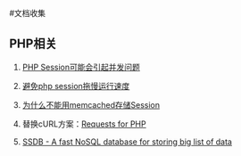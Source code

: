 #文档收集

PHP相关
-----

1. [PHP Session可能会引起并发问题](http://www.infoq.com/cn/news/2015/01/php-session-concurrency-problems)

2. [避免php session拖慢运行速度](http://www.it165.net/pro/html/201404/12618.html)

3. [为什么不能用memcached存储Session](http://www.infoq.com/cn/news/2015/01/memcached-store-session)

4. 替换cURL方案：[Requests for PHP](http://requests.ryanmccue.info/)

5. [SSDB - A fast NoSQL database for storing big list of data](https://github.com/ideawu/ssdb)